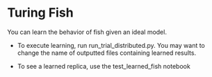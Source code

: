 # Turing Fish

You can learn the behavior of fish given an ideal model.

- To execute learning, run run_trial_distributed.py. You may want to change the name of outputted files containing learned results.

- To see a learned replica, use the test_learned_fish notebook

